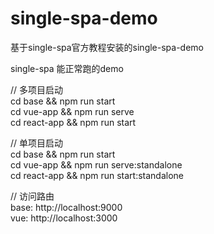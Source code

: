 # single-spa-demo

基于single-spa官方教程安装的single-spa-demo

single-spa 能正常跑的demo

// 多项目启动  
cd base && npm run start  
cd vue-app && npm run serve  
cd react-app && npm run start  

// 单项目启动  
cd base && npm run start  
cd vue-app && npm run serve:standalone  
cd react-app && npm run start:standalone  

// 访问路由  
base: http://localhost:9000  
vue: http://localhost:3000  
